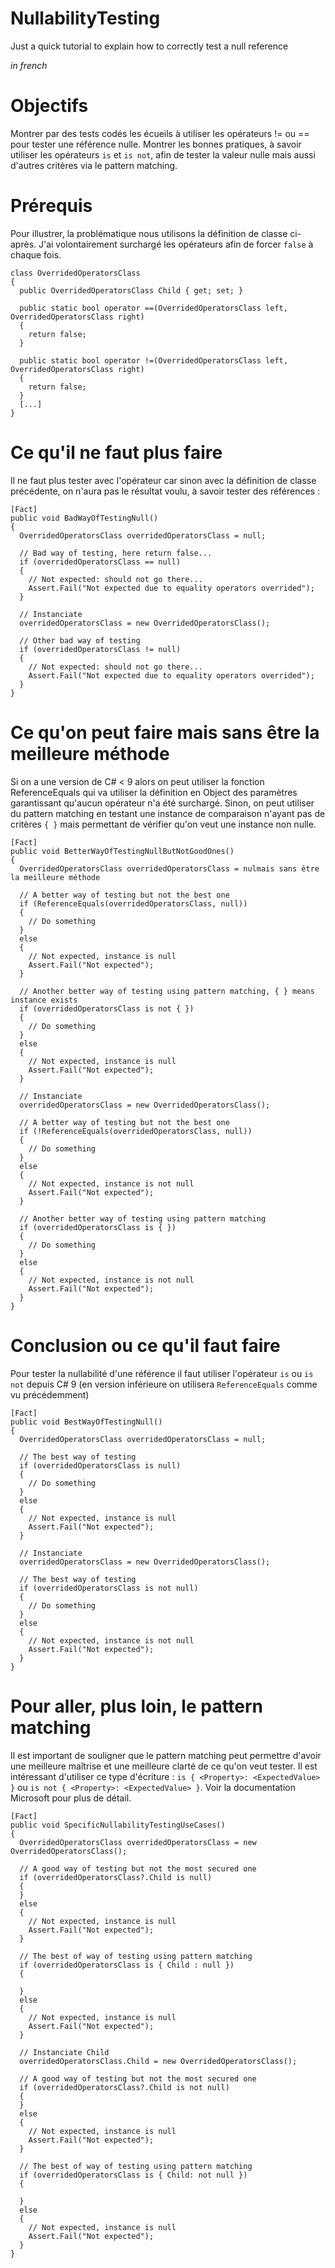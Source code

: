 # NullabilityTesting

Just a quick tutorial to explain how to correctly test a null reference

_in french_

# Objectifs

Montrer par des tests codés les écueils à utiliser les opérateurs != ou == pour tester une référence nulle.
Montrer les bonnes pratiques, à savoir utiliser les opérateurs `is` et `is not`, afin de tester la valeur nulle mais aussi d'autres critères via le pattern matching.

# Prérequis

Pour illustrer, la problématique nous utilisons la définition de classe ci-après.
J'ai volontairement surchargé les opérateurs afin de forcer `false` à chaque fois.

```
class OverridedOperatorsClass
{
  public OverridedOperatorsClass Child { get; set; }

  public static bool operator ==(OverridedOperatorsClass left, OverridedOperatorsClass right)
  {
    return false;
  }

  public static bool operator !=(OverridedOperatorsClass left, OverridedOperatorsClass right)
  {
    return false;
  }
  [...]
}
```

# Ce qu'il ne faut plus faire

Il ne faut plus tester avec l'opérateur car sinon avec la définition de classe précédente, on n'aura pas le résultat voulu, à savoir tester des références :

```
[Fact]
public void BadWayOfTestingNull()
{
  OverridedOperatorsClass overridedOperatorsClass = null;

  // Bad way of testing, here return false...
  if (overridedOperatorsClass == null)
  {
    // Not expected: should not go there...
    Assert.Fail("Not expected due to equality operators overrided");
  }

  // Instanciate 
  overridedOperatorsClass = new OverridedOperatorsClass();

  // Other bad way of testing
  if (overridedOperatorsClass != null)
  {
    // Not expected: should not go there...
    Assert.Fail("Not expected due to equality operators overrided");
  }
}
```

# Ce qu'on peut faire mais sans être la meilleure méthode

Si on a une version de C# < 9 alors on peut utiliser la fonction ReferenceEquals qui va utiliser la définition en Object des paramètres garantissant qu'aucun opérateur n'a été surchargé.
Sinon, on peut utiliser du pattern matching en testant une instance de comparaison n'ayant pas de critères `{ }` mais permettant de vérifier qu'on veut une instance non nulle.

```
[Fact]
public void BetterWayOfTestingNullButNotGoodOnes()
{
  OverridedOperatorsClass overridedOperatorsClass = nulmais sans être la meilleure méthode

  // A better way of testing but not the best one
  if (ReferenceEquals(overridedOperatorsClass, null))
  {
    // Do something
  }
  else
  {
    // Not expected, instance is null
    Assert.Fail("Not expected");
  }
  
  // Another better way of testing using pattern matching, { } means instance exists
  if (overridedOperatorsClass is not { })
  {
    // Do something
  }
  else
  {
    // Not expected, instance is null
    Assert.Fail("Not expected");
  }

  // Instanciate
  overridedOperatorsClass = new OverridedOperatorsClass();

  // A better way of testing but not the best one
  if (!ReferenceEquals(overridedOperatorsClass, null))
  {
    // Do something
  }
  else
  {
    // Not expected, instance is not null
    Assert.Fail("Not expected");
  }

  // Another better way of testing using pattern matching
  if (overridedOperatorsClass is { })
  {
    // Do something
  }
  else
  {
    // Not expected, instance is not null
    Assert.Fail("Not expected");
  }
}
```

# Conclusion ou ce qu'il faut faire

Pour tester la nullabilité d'une référence il faut utiliser l'opérateur `is` ou `is not` depuis C# 9 (en version inférieure on utilisera `ReferenceEquals` comme vu précédemment)

```
[Fact]
public void BestWayOfTestingNull()
{
  OverridedOperatorsClass overridedOperatorsClass = null;

  // The best way of testing
  if (overridedOperatorsClass is null)
  {
    // Do something
  }
  else
  {
    // Not expected, instance is null
    Assert.Fail("Not expected");
  }

  // Instanciate
  overridedOperatorsClass = new OverridedOperatorsClass();

  // The best way of testing
  if (overridedOperatorsClass is not null)
  {
    // Do something
  }
  else
  {
    // Not expected, instance is not null
    Assert.Fail("Not expected");
  }
}
```

# Pour aller, plus loin, le pattern matching

Il est important de souligner que le pattern matching peut permettre d'avoir une meilleure maîtrise et une meilleure clarté de ce qu'on veut tester.
Il est intéressant d'utiliser ce type d'écriture : `is { <Property>: <ExpectedValue> }` ou `is not { <Property>: <ExpectedValue> }`.
Voir la documentation Microsoft pour plus de détail.

```
[Fact]
public void SpecificNullabilityTestingUseCases()
{
  OverridedOperatorsClass overridedOperatorsClass = new OverridedOperatorsClass();

  // A good way of testing but not the most secured one
  if (overridedOperatorsClass?.Child is null)
  { 
  }
  else
  {
    // Not expected, instance is null
    Assert.Fail("Not expected");
  }

  // The best of way of testing using pattern matching
  if (overridedOperatorsClass is { Child : null })
  {

  }
  else
  {
    // Not expected, instance is null
    Assert.Fail("Not expected");
  }

  // Instanciate Child
  overridedOperatorsClass.Child = new OverridedOperatorsClass();

  // A good way of testing but not the most secured one
  if (overridedOperatorsClass?.Child is not null)
  {
  }
  else
  {
    // Not expected, instance is null
    Assert.Fail("Not expected");
  }

  // The best of way of testing using pattern matching
  if (overridedOperatorsClass is { Child: not null })
  {

  }
  else
  {
    // Not expected, instance is null
    Assert.Fail("Not expected");
  }
}
```
